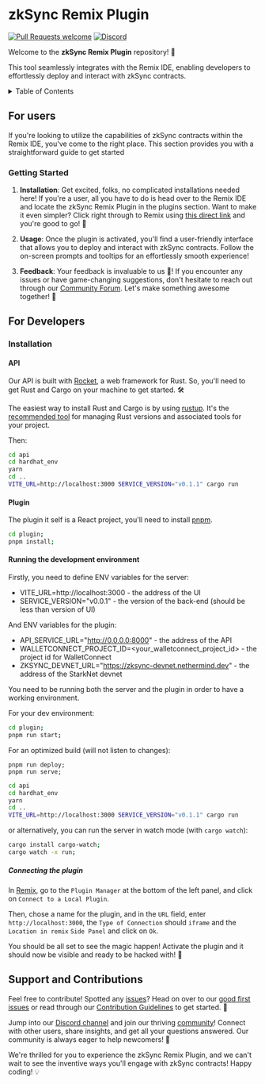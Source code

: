 # zkSync Remix Plugin

[![Pull Requests welcome](https://img.shields.io/badge/PRs-welcome-ff69b4.svg?style=flat-square)](https://github.com/NethermindEth/zksync-remix-plugin/issues)
[![Discord](https://img.shields.io/discord/629004402170134531?label=Discord)](https://discord.com/invite/PaCMRFdvWT)

Welcome to the **zkSync Remix Plugin** repository! 🎉

This tool seamlessly integrates with the Remix IDE, enabling developers to effortlessly deploy and interact with zkSync
contracts.
<details> 
<summary>Table of Contents</summary>

- [zkSync Remix Plugin](#zksync-remix-plugin)
    - [For users](#for-users)
        - [Getting Started](#getting-started)
    - [For Developers](#for-developers)
        - [Installation](#installation)
            - [API](#api)
            - [Plugin](#plugin)
            - [Running the development environment](#running-the-development-environment)
                - [Connecting the plugin](#connecting-the-plugin)
    - [Support and Contributions](#support-and-contributions)

</details>

## For users

If you're looking to utilize the capabilities of zkSync contracts within the Remix IDE, you've come to the right place.
This section provides you with a straightforward guide to get started

### Getting Started

<!-- TODO: temporary link -->

1. **Installation**: Get excited, folks, no complicated installations needed here! If you're a user, all you have to do
   is head over to the Remix IDE and locate the zkSync Remix Plugin in the plugins section. Want to make it even
   simpler? Click right through to Remix using [this direct link](https://remix.ethereum.org/#activate=zkSync) and
   you're good to go! 🎉

2. **Usage**: Once the plugin is activated, you'll find a user-friendly interface that allows you to deploy and interact
   with zkSync contracts. Follow the on-screen prompts and tooltips for an effortlessly smooth experience!

3. **Feedback**: Your feedback is invaluable to us 🌟! If you encounter any issues or have game-changing suggestions,
   don't hesitate to reach out through
   our [Community Forum](https://github.com/zkSync-Community-Hub/zkync-developers/discussions/new?category=remix-plugin).
   Let's make something awesome together! 🤝

## For Developers

### Installation

#### API

Our API is built with [Rocket](https://rocket.rs/), a web framework for Rust. So, you'll need to get Rust and Cargo on
your machine to get started. 🛠️

The easiest way to install Rust and Cargo is by using [rustup](https://rustup.rs/). It's
the [recommended tool](https://www.rust-lang.org/tools/install) for managing Rust versions and associated tools for your
project.

Then:

```bash
cd api
cd hardhat_env
yarn
cd ..
VITE_URL=http://localhost:3000 SERVICE_VERSION="v0.1.1" cargo run
```

#### Plugin

The plugin it self is a React project, you'll need to install [pnpm](https://pnpm.io/installation#using-npm).

```bash
cd plugin;
pnpm install;
```

#### Running the development environment

Firstly, you need to define ENV variables for the server:

- VITE_URL=http://localhost:3000 - the address of the UI
- SERVICE_VERSION="v0.0.1" - the version of the back-end (should be less than version of UI)

And ENV variables for the plugin:

- API_SERVICE_URL="http://0.0.0.0:8000" - the address of the API
- WALLETCONNECT_PROJECT_ID=<your_walletconnect_project_id> - the project id for WalletConnect
- ZKSYNC_DEVNET_URL="https://zksync-devnet.nethermind.dev" - the address of the StarkNet devnet

You need to be running both the server and the plugin in order to have a working environment.

For your dev environment:

```bash
cd plugin;
pnpm run start;
```

For an optimized build (will not listen to changes):

```
pnpm run deploy;
pnpm run serve;
```

```bash
cd api
cd hardhat_env
yarn
cd ..
VITE_URL=http://localhost:3000 SERVICE_VERSION="v0.1.1" cargo run
```

or alternatively, you can run the server in watch mode (with `cargo watch`):

```bash
cargo install cargo-watch;
cargo watch -x run;
```

##### Connecting the plugin

In [Remix](http://remix-alpha.ethereum.org/), go to the `Plugin Manager` at the bottom of the left panel, and click
on `Connect to a Local Plugin`.

Then, chose a name for the plugin, and in the `URL` field, enter `http://localhost:3000`, the `Type of Connection`
should `iframe` and the `Location in remix` `Side Panel` and click on `Ok`.

You should be all set to see the magic happen! Activate the plugin and it should now be visible and ready to be hacked
with! 🚀

## Support and Contributions

Feel free to contribute! Spotted any [issues](https://github.com/NethermindEth/zksync-remix-plugin/issues)? Head on over
to
our [good first issues](https://github.com/NethermindEth/zksync-remix-plugin/issues?q=is%3Aissue+is%3Aopen+label%3A%22good+first+issue%22)
or read through our [Contribution Guidelines](/docs/CONTRIBUTING.md) to get started. 📝

Jump into our [Discord channel](https://discord.com/invite/PaCMRFdvWT) and join our
thriving [community](https://community.nethermind.io/)! Connect with other users, share insights, and get all your
questions answered. Our community is always eager to help newcomers! 🤝

We're thrilled for you to experience the zkSync Remix Plugin, and we can't wait to see the inventive ways you'll engage
with zkSync contracts! Happy coding! 💡
